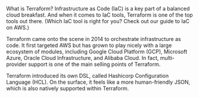 What is Terraform?
Infrastructure as Code (IaC) is a key part of a balanced cloud breakfast. And when it comes to IaC tools, Terraform is one of the top tools out there. (Which IaC tool is right for you? Check out our guide to IaC on AWS.)

Terraform came onto the scene in 2014 to orchestrate infrastructure as code. It first targeted AWS but has grown to play nicely with a large ecosystem of modules, including Google Cloud Platform (GCP), Microsoft Azure, Oracle Cloud Infrastructure, and Alibaba Cloud. In fact, multi-provider support is one of the main selling points of Terraform.

Terraform introduced its own DSL, called Hashicorp Configuration Language (HCL). On the surface, it feels like a more human-friendly JSON, which is also natively supported within Terraform.